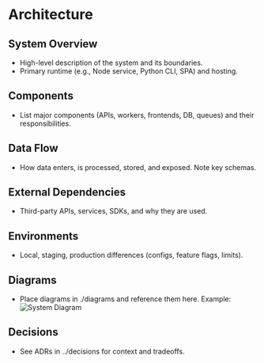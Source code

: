 # Architecture

## System Overview
- High-level description of the system and its boundaries.
- Primary runtime (e.g., Node service, Python CLI, SPA) and hosting.

## Components
- List major components (APIs, workers, frontends, DB, queues) and their responsibilities.

## Data Flow
- How data enters, is processed, stored, and exposed. Note key schemas.

## External Dependencies
- Third-party APIs, services, SDKs, and why they are used.

## Environments
- Local, staging, production differences (configs, feature flags, limits).

## Diagrams
- Place diagrams in ./diagrams and reference them here.
  Example: ![System Diagram](./diagrams/system.png)

## Decisions
- See ADRs in ../decisions for context and tradeoffs.

